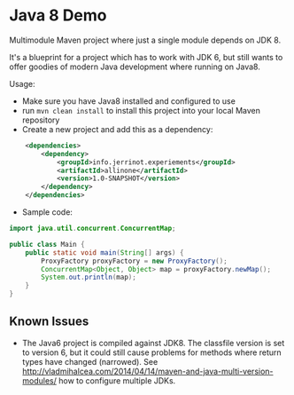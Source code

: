 # Java 8 Demo
Multimodule Maven project where just a single module depends on JDK 8.

It's a blueprint for a project which has to work with JDK 6, but still wants to offer goodies of modern Java development where running on Java8.

Usage:
- Make sure you have Java8 installed and configured to use
- run `mvn clean install` to install this project into your local Maven repository
- Create a new project and add this as a dependency:
```xml
    <dependencies>
        <dependency>
            <groupId>info.jerrinot.experiements</groupId>
            <artifactId>allinone</artifactId>
            <version>1.0-SNAPSHOT</version>
        </dependency>
    </dependencies>
```
- Sample code:

```java
import java.util.concurrent.ConcurrentMap;

public class Main {
    public static void main(String[] args) {
        ProxyFactory proxyFactory = new ProxyFactory();
        ConcurrentMap<Object, Object> map = proxyFactory.newMap();
        System.out.println(map);
    }
}
```

## Known Issues
- The Java6 project is compiled against JDK8. The classfile version is set to version 6, but it could still cause problems for methods where return types have changed (narrowed). See http://vladmihalcea.com/2014/04/14/maven-and-java-multi-version-modules/ how to configure multiple JDKs. 
